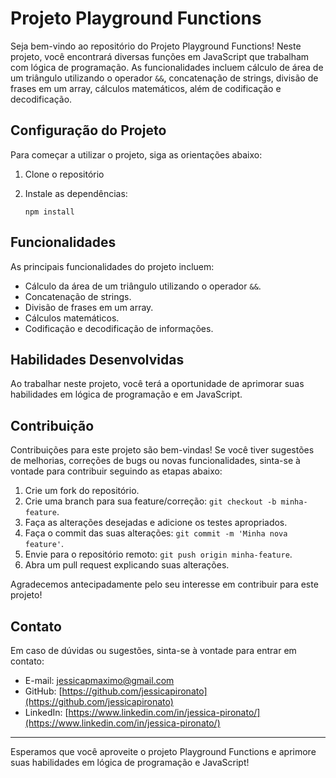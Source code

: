 # Projeto Playground Functions

Seja bem-vindo ao repositório do Projeto Playground Functions! Neste projeto, você encontrará diversas funções em JavaScript que trabalham com lógica de programação. As funcionalidades incluem cálculo de área de um triângulo utilizando o operador `&&`, concatenação de strings, divisão de frases em um array, cálculos matemáticos, além de codificação e decodificação.

## Configuração do Projeto

Para começar a utilizar o projeto, siga as orientações abaixo:

1. Clone o repositório

2. Instale as dependências:
   ```
   npm install
   ```

## Funcionalidades

As principais funcionalidades do projeto incluem:

- Cálculo da área de um triângulo utilizando o operador `&&`.
- Concatenação de strings.
- Divisão de frases em um array.
- Cálculos matemáticos.
- Codificação e decodificação de informações.

## Habilidades Desenvolvidas

Ao trabalhar neste projeto, você terá a oportunidade de aprimorar suas habilidades em lógica de programação e em JavaScript.

## Contribuição

Contribuições para este projeto são bem-vindas! Se você tiver sugestões de melhorias, correções de bugs ou novas funcionalidades, sinta-se à vontade para contribuir seguindo as etapas abaixo:

1. Crie um fork do repositório.
2. Crie uma branch para sua feature/correção: `git checkout -b minha-feature`.
3. Faça as alterações desejadas e adicione os testes apropriados.
4. Faça o commit das suas alterações: `git commit -m 'Minha nova feature'`.
5. Envie para o repositório remoto: `git push origin minha-feature`.
6. Abra um pull request explicando suas alterações.

Agradecemos antecipadamente pelo seu interesse em contribuir para este projeto!

## Contato

Em caso de dúvidas ou sugestões, sinta-se à vontade para entrar em contato:

- E-mail: jessicapmaximo@gmail.com
- GitHub: [https://github.com/jessicapironato](https://github.com/jessicapironato)
- LinkedIn: [https://www.linkedin.com/in/jessica-pironato/](https://www.linkedin.com/in/jessica-pironato/)

---

Esperamos que você aproveite o projeto Playground Functions e aprimore suas habilidades em lógica de programação e JavaScript!
